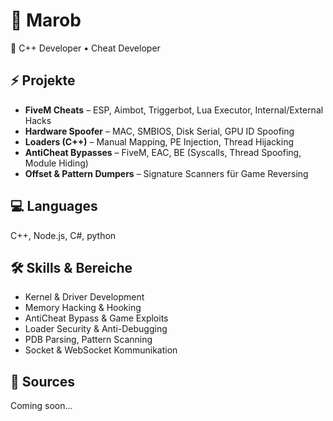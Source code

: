 # 👑 Marob

🔧 C++ Developer • Cheat Developer

## ⚡ Projekte

- **FiveM Cheats** – ESP, Aimbot, Triggerbot, Lua Executor, Internal/External Hacks
- **Hardware Spoofer** – MAC, SMBIOS, Disk Serial, GPU ID Spoofing
- **Loaders (C++)** – Manual Mapping, PE Injection, Thread Hijacking
- **AntiCheat Bypasses** – FiveM, EAC, BE (Syscalls, Thread Spoofing, Module Hiding)
- **Offset & Pattern Dumpers** – Signature Scanners für Game Reversing

## 💻 Languages

C++, Node.js, C#, python

## 🛠 Skills & Bereiche

- Kernel & Driver Development
- Memory Hacking & Hooking
- AntiCheat Bypass & Game Exploits
- Loader Security & Anti-Debugging
- PDB Parsing, Pattern Scanning
- Socket & WebSocket Kommunikation

## 🔗 Sources
Coming soon...
